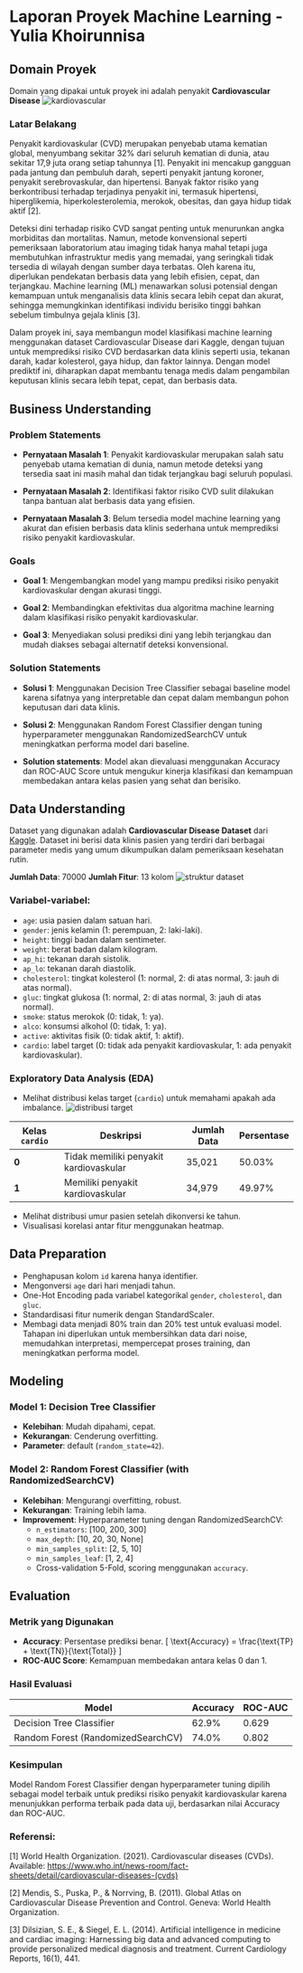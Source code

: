 # Laporan Proyek Machine Learning - Yulia Khoirunnisa
## Domain Proyek
Domain yang dipakai untuk proyek ini adalah penyakit **Cardiovascular Disease**
![kardiovascular](https://github.com/user-attachments/assets/cff4329c-61d2-45cb-89cf-5f41a0644962)

### Latar Belakang
Penyakit kardiovaskular (CVD) merupakan penyebab utama kematian global, menyumbang sekitar 32% dari seluruh kematian di dunia, atau sekitar 17,9 juta orang setiap tahunnya [1]. Penyakit ini mencakup gangguan pada jantung dan pembuluh darah, seperti penyakit jantung koroner, penyakit serebrovaskular, dan hipertensi. Banyak faktor risiko yang berkontribusi terhadap terjadinya penyakit ini, termasuk hipertensi, hiperglikemia, hiperkolesterolemia, merokok, obesitas, dan gaya hidup tidak aktif [2].

Deteksi dini terhadap risiko CVD sangat penting untuk menurunkan angka morbiditas dan mortalitas. Namun, metode konvensional seperti pemeriksaan laboratorium atau imaging tidak hanya mahal tetapi juga membutuhkan infrastruktur medis yang memadai, yang seringkali tidak tersedia di wilayah dengan sumber daya terbatas. Oleh karena itu, diperlukan pendekatan berbasis data yang lebih efisien, cepat, dan terjangkau. Machine learning (ML) menawarkan solusi potensial dengan kemampuan untuk menganalisis data klinis secara lebih cepat dan akurat, sehingga memungkinkan identifikasi individu berisiko tinggi bahkan sebelum timbulnya gejala klinis [3].

Dalam proyek ini, saya membangun model klasifikasi machine learning menggunakan dataset Cardiovascular Disease dari Kaggle, dengan tujuan untuk memprediksi risiko CVD berdasarkan data klinis seperti usia, tekanan darah, kadar kolesterol, gaya hidup, dan faktor lainnya. Dengan model prediktif ini, diharapkan dapat membantu tenaga medis dalam pengambilan keputusan klinis secara lebih tepat, cepat, dan berbasis data.

## Business Understanding
### Problem Statements
- **Pernyataan Masalah 1**: Penyakit kardiovaskular merupakan salah satu penyebab utama kematian di dunia, namun metode deteksi yang tersedia saat ini masih mahal dan tidak terjangkau bagi seluruh populasi.

- **Pernyataan Masalah 2**: Identifikasi faktor risiko CVD sulit dilakukan tanpa bantuan alat berbasis data yang efisien.

- **Pernyataan Masalah 3**: Belum tersedia model machine learning yang akurat dan efisien berbasis data klinis sederhana untuk memprediksi risiko penyakit kardiovaskular.

### Goals
- **Goal 1**: Mengembangkan model yang mampu prediksi risiko penyakit kardiovaskular dengan akurasi tinggi.

- **Goal 2**: Membandingkan efektivitas dua algoritma machine learning dalam klasifikasi risiko penyakit kardiovaskular.

- **Goal 3**: Menyediakan solusi prediksi dini yang lebih terjangkau dan mudah diakses sebagai alternatif deteksi konvensional.

### Solution Statements
- **Solusi 1**: Menggunakan Decision Tree Classifier sebagai baseline model karena sifatnya yang interpretable dan cepat dalam membangun pohon keputusan dari data klinis.

- **Solusi 2**: Menggunakan Random Forest Classifier dengan tuning hyperparameter menggunakan RandomizedSearchCV untuk meningkatkan performa model dari baseline.

- **Solution statements**: Model akan dievaluasi menggunakan Accuracy dan ROC-AUC Score untuk mengukur kinerja klasifikasi dan kemampuan membedakan antara kelas pasien yang sehat dan berisiko.

## Data Understanding
Dataset yang digunakan adalah **Cardiovascular Disease Dataset** dari [Kaggle](https://www.kaggle.com/datasets/sulianova/cardiovascular-disease-dataset). Dataset ini berisi data klinis pasien yang terdiri dari berbagai parameter medis yang umum dikumpulkan dalam pemeriksaan kesehatan rutin.

**Jumlah Data**: 70000
**Jumlah Fitur**: 13 kolom
![struktur dataset](https://github.com/user-attachments/assets/fc9d33f6-6787-4ab4-b0bb-6f6d3c2d3628)

### Variabel-variabel:
- `age`: usia pasien dalam satuan hari.
- `gender`: jenis kelamin (1: perempuan, 2: laki-laki).
- `height`: tinggi badan dalam sentimeter.
- `weight`: berat badan dalam kilogram.
- `ap_hi`: tekanan darah sistolik.
- `ap_lo`: tekanan darah diastolik.
- `cholesterol`: tingkat kolesterol (1: normal, 2: di atas normal, 3: jauh di atas normal).
- `gluc`: tingkat glukosa (1: normal, 2: di atas normal, 3: jauh di atas normal).
- `smoke`: status merokok (0: tidak, 1: ya).
- `alco`: konsumsi alkohol (0: tidak, 1: ya).
- `active`: aktivitas fisik (0: tidak aktif, 1: aktif).
- `cardio`: label target (0: tidak ada penyakit kardiovaskular, 1: ada penyakit kardiovaskular).

### Exploratory Data Analysis (EDA)
- Melihat distribusi kelas target (`cardio`) untuk memahami apakah ada imbalance.
![distribusi target](https://github.com/user-attachments/assets/c7fa28ab-7f75-412a-8693-c713b6b988c3)

| Kelas `cardio` | Deskripsi                                | Jumlah Data | Persentase |
|---------------|------------------------------------------|-------------|------------|
| **0**         | Tidak memiliki penyakit kardiovaskular    | 35,021      | 50.03%     |
| **1**         | Memiliki penyakit kardiovaskular          | 34,979      | 49.97%     |


- Melihat distribusi umur pasien setelah dikonversi ke tahun.
- Visualisasi korelasi antar fitur menggunakan heatmap.

## Data Preparation
- Penghapusan kolom `id` karena hanya identifier.
- Mengonversi `age` dari hari menjadi tahun.
- One-Hot Encoding pada variabel kategorikal `gender`, `cholesterol`, dan `gluc`.
- Standardisasi fitur numerik dengan StandardScaler.
- Membagi data menjadi 80% train dan 20% test untuk evaluasi model.
Tahapan ini diperlukan untuk membersihkan data dari noise, memudahkan interpretasi, mempercepat proses training, dan meningkatkan performa model.

## Modeling
### Model 1: Decision Tree Classifier
- **Kelebihan**: Mudah dipahami, cepat.
- **Kekurangan**: Cenderung overfitting.
- **Parameter**: default (`random_state=42`).

### Model 2: Random Forest Classifier (with RandomizedSearchCV)
- **Kelebihan**: Mengurangi overfitting, robust.
- **Kekurangan**: Training lebih lama.
- **Improvement**: Hyperparameter tuning dengan RandomizedSearchCV:
  - `n_estimators`: [100, 200, 300]
  - `max_depth`: [10, 20, 30, None]
  - `min_samples_split`: [2, 5, 10]
  - `min_samples_leaf`: [1, 2, 4]
  - Cross-validation 5-Fold, scoring menggunakan `accuracy`.
 
## Evaluation
### Metrik yang Digunakan
- **Accuracy**: Persentase prediksi benar.
  \[ \text{Accuracy} = \frac{\text{TP} + \text{TN}}{\text{Total}} \]
- **ROC-AUC Score**: Kemampuan membedakan antara kelas 0 dan 1.

### Hasil Evaluasi
| Model                          | Accuracy | ROC-AUC |
|---------------------------------|----------|---------|
| Decision Tree Classifier        | 62.9%    | 0.629   |
| Random Forest (RandomizedSearchCV) | 74.0%  | 0.802   |

### Kesimpulan
Model Random Forest Classifier dengan hyperparameter tuning dipilih sebagai model terbaik untuk prediksi risiko penyakit kardiovaskular karena menunjukkan performa terbaik pada data uji, berdasarkan nilai Accuracy dan ROC-AUC.

### Referensi:
[1] World Health Organization. (2021). Cardiovascular diseases (CVDs). Available: https://www.who.int/news-room/fact-sheets/detail/cardiovascular-diseases-(cvds)

[2] Mendis, S., Puska, P., & Norrving, B. (2011). Global Atlas on Cardiovascular Disease Prevention and Control. Geneva: World Health Organization.

[3] Dilsizian, S. E., & Siegel, E. L. (2014). Artificial intelligence in medicine and cardiac imaging: Harnessing big data and advanced computing to provide personalized medical diagnosis and treatment. Current Cardiology Reports, 16(1), 441.
